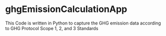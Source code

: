 # ghgEmissionCalculationApp
This Code is written in Python to capture the GHG emission data according to GHG Protocol Scope 1, 2, and 3 Standards

